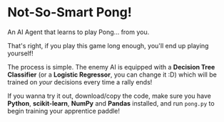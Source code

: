 # Not-So-Smart Pong!
An AI Agent that learns to play Pong... from you.

That's right, if you play this game long enough, you'll end up playing yourself!

The process is simple. The enemy AI is equipped with a **Decision Tree Classifier** (or a **Logistic Regressor**, you can change it :D) which will be trained on *your* decisions every time a rally ends!

If you wanna try it out, download/copy the code, make sure you have **Python**, **scikit-learn**, **NumPy** and **Pandas** installed, and run `pong.py` to begin training your apprentice paddle!
